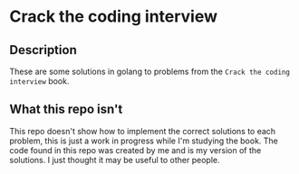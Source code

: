 # Crack the coding interview

## Description
These are some solutions in golang to problems from the `Crack the coding interview` book.

## What this repo isn't
This repo doesn't show how to implement the correct solutions to each problem, this is just a work in progress while I'm studying the book.
The code found in this repo was created by me and is my version of the solutions. I just thought it may be useful to other people.
